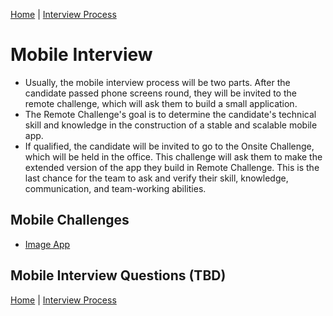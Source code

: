 [Home](../../README.md) |
[Interview Process](../README.md)

# Mobile Interview
- Usually, the mobile interview process will be two parts. After the candidate passed phone screens round, they will be invited to the remote challenge, which will ask them to build a small application.
- The Remote Challenge's goal is to determine the candidate's technical skill and knowledge in the construction of a stable and scalable mobile app.
- If qualified, the candidate will be invited to go to the Onsite Challenge, which will be held in the office. This challenge will ask them to make the extended version of the app they build in Remote Challenge. This is the last chance for the team to ask and verify their skill, knowledge, communication, and team-working abilities.

## Mobile Challenges
- [Image App](image-app.md)

## Mobile Interview Questions (TBD)

[Home](../../README.md) |
[Interview Process](../README.md)
